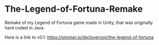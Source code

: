 # The-Legend-of-Fortuna-Remake
Remake of my Legend of Fortuna game made in Unity, that was originally hard coded in Java.

Here is a link to v0.1: https://simmer.io/@clovernoir/the-legend-of-fortuna
